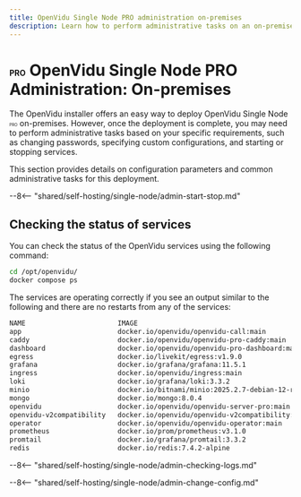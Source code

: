 ```yaml
---
title: OpenVidu Single Node PRO administration on-premises
description: Learn how to perform administrative tasks on an on-premises OpenVidu Single Node PRO deployment
---
```


# <span class="openvidu-tag openvidu-pro-tag" style="font-size: .5em">PRO</span> OpenVidu Single Node PRO Administration: On-premises

The OpenVidu installer offers an easy way to deploy OpenVidu Single Node <span class="openvidu-tag openvidu-pro-tag" style="font-size: .5em">PRO</span> on-premises. However, once the deployment is complete, you may need to perform administrative tasks based on your specific requirements, such as changing passwords, specifying custom configurations, and starting or stopping services.

This section provides details on configuration parameters and common administrative tasks for this deployment.

--8<-- "shared/self-hosting/single-node/admin-start-stop.md"

## Checking the status of services

You can check the status of the OpenVidu services using the following command:

```bash
cd /opt/openvidu/
docker compose ps
```

The services are operating correctly if you see an output similar to the following and there are no restarts from any of the services:

```bash
NAME                       IMAGE                                              COMMAND                   SERVICE                    CREATED          STATUS
app                        docker.io/openvidu/openvidu-call:main              "docker-entrypoint.s…"    app                        18 seconds ago   Up 7 seconds
caddy                      docker.io/openvidu/openvidu-pro-caddy:main         "/bin/caddy run --co…"    caddy                      18 seconds ago   Up 8 seconds
dashboard                  docker.io/openvidu/openvidu-pro-dashboard:main     "./openvidu-dashboard"    dashboard                  18 seconds ago   Up 8 seconds
egress                     docker.io/livekit/egress:v1.9.0                    "/entrypoint.sh"          egress                     18 seconds ago   Up 5 seconds
grafana                    docker.io/grafana/grafana:11.5.1                   "/bin/sh -c '\n  if !…"   grafana                    17 seconds ago   Up 4 seconds
ingress                    docker.io/openvidu/ingress:main                    "ingress"                 ingress                    18 seconds ago   Up 6 seconds
loki                       docker.io/grafana/loki:3.3.2                       "/bin/sh -c '\n  if !…"   loki                       18 seconds ago   Up 6 seconds
minio                      docker.io/bitnami/minio:2025.2.7-debian-12-r0      "/bin/sh -c '\n  . /c…"   minio                      18 seconds ago   Up 8 seconds
mongo                      docker.io/mongo:8.0.4                              "/bin/sh -c '\n  . /c…"   mongo                      18 seconds ago   Up 15 seconds
openvidu                   docker.io/openvidu/openvidu-server-pro:main        "/livekit-server --c…"    openvidu                   18 seconds ago   Up 5 seconds
openvidu-v2compatibility   docker.io/openvidu/openvidu-v2compatibility:main   "/bin/entrypoint.sh"      openvidu-v2compatibility   18 seconds ago   Up 6 seconds
operator                   docker.io/openvidu/openvidu-operator:main          "/bin/operator"           operator                   18 seconds ago   Up 5 seconds
prometheus                 docker.io/prom/prometheus:v3.1.0                   "/bin/sh -c '\n  if !…"   prometheus                 17 seconds ago   Up 5 seconds
promtail                   docker.io/grafana/promtail:3.3.2                   "/bin/sh -c '\n  if !…"   promtail                   18 seconds ago   Up 5 seconds
redis                      docker.io/redis:7.4.2-alpine                       "/bin/sh -c '\n  . /c…"   redis                      18 seconds ago   Up 6 seconds
```

--8<-- "shared/self-hosting/single-node/admin-checking-logs.md"

--8<-- "shared/self-hosting/single-node/admin-change-config.md"
